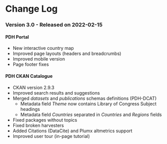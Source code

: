 # Change Log



### Version 3.0 - Released on 2022-02-15

#### PDH Portal

* New interactive country map
* Improved page layouts (headers and breadcrumbs)
* Improved mobile version
* Page footer fixes

#### PDH CKAN Catalogue

* CKAN version 2.9.3
* Improved search results and suggestions
* Merged _datasets_ and _publications_ schemas definitions (PDH-DCAT)
  * Metadata field _Theme_ now contains Library of Congress Subject headings
  * Metadata field _Countries_ separated in _Countries_ and _Regions_ fields
* Fixed packages without topics
* Fixed broken harvesters
* Added Citations (DataCite) and Plumx altmetrics support
* Improved user tour (in-page tutorial)
